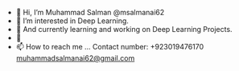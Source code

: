 - 👋 Hi, I’m Muhammad Salman @msalmanai62
- 👀 I’m interested in Deep Learning.
- 🌱 And currently learning and working on Deep Learning Projects.
- 💞️ 
- 📫 How to reach me ...
  Contact number: +923019476170
  muhammadsalmanai62@gmail.com

<!---
msalmanai62/msalmanai62 is a ✨ special ✨ repository because its `README.md` (this file) appears on your GitHub profile.
You can click the Preview link to take a look at your changes.
--->
